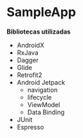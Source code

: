 # SampleApp

**Bibliotecas utilizadas**
- AndroidX
- RxJava
- Dagger
- Glide
- Retrofit2
- Android Jetpack
  - navigation
  - lifecycle
  - ViewModel
  - Data Binding
- JUnit
- Espresso
